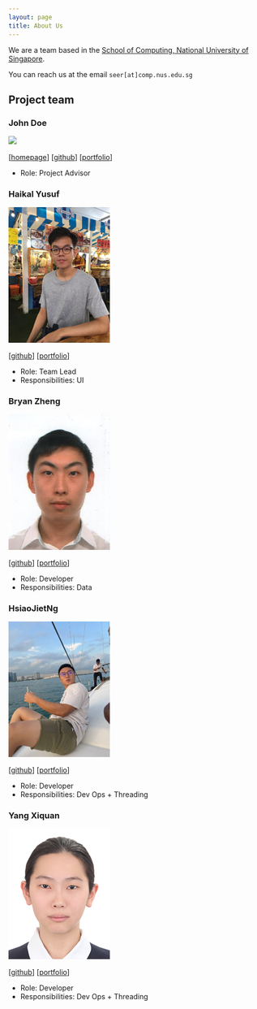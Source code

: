 ```yaml
---
layout: page
title: About Us
---
```


We are a team based in the [School of Computing, National University of Singapore](http://www.comp.nus.edu.sg).

You can reach us at the email `seer[at]comp.nus.edu.sg`

## Project team

### John Doe

<img src="images/johndoe.png" width="200px">

[[homepage](http://www.comp.nus.edu.sg/~damithch)]
[[github](https://github.com/johndoe)]
[[portfolio](team/johndoe.md)]

* Role: Project Advisor

### Haikal Yusuf

<img src="images/waffledood.png" width="200px">

[[github](http://github.com/waffledood)]
[[portfolio](team/waffledood.md)]

* Role: Team Lead
* Responsibilities: UI

### Bryan Zheng

<img src="images/ashuh.png" width="200px">

[[github](http://github.com/ashuh)] 
[[portfolio](team/ashuh.md)]

* Role: Developer
* Responsibilities: Data

### HsiaoJietNg

<img src="images/hsiaojietng.jpeg" width="200px">

[[github](https://github.com/hsiaojietng)]
[[portfolio](team/hsiaojietng.md)]

* Role: Developer
* Responsibilities: Dev Ops + Threading

### Yang Xiquan

<img src="images/cindyangxq.png" width="200px">

[[github](http://github.com/cindyangXQ)]
[[portfolio](team/cindyangxq.md)]

* Role: Developer
* Responsibilities: Dev Ops + Threading
